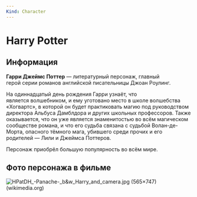 ```yaml
---
Kind: Character
---
```

# Harry Potter
## Информация
**Гарри Джеймс Поттер** — литературный персонаж, главный герой серии романов английской писательницы Джоан Роулинг.

На одиннадцатый день рождения Гарри узнаёт, что является волшебником, и ему уготовано место в школе волшебства «Хогвартс», в которой он будет практиковать магию под руководством директора Альбуса Дамблдора и других школьных профессоров. Также оказывается, что он уже является знаменитостью во всём магическом сообществе романа, и что его судьба связана с судьбой Волан-де-Морта, опасного тёмного мага, убившего среди прочих и его родителей — Лили и Джеймса Поттеров.

Персонаж приобрёл большую популярность во всём мире.
## Фото персонажа в фильме
![HPatDH_-_Panache_-_b&w_Harry_and_camera.jpg (565×747) (wikimedia.org)](https://upload.wikimedia.org/wikipedia/commons/2/2f/HPatDH_-_Panache_-_b%26w_Harry_and_camera.jpg)